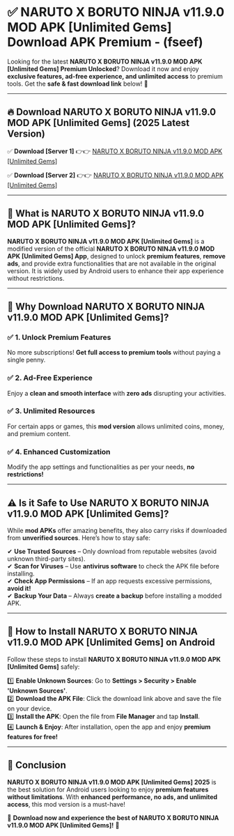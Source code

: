 
# ✅ NARUTO X BORUTO NINJA v11.9.0 MOD APK [Unlimited Gems] Download APK Premium -  (fseef) 

Looking for the latest **NARUTO X BORUTO NINJA v11.9.0 MOD APK [Unlimited Gems] Premium Unlocked**? Download it now and enjoy **exclusive features, ad-free experience, and unlimited access** to premium tools. Get the **safe & fast download link** below! 🚀

---

## 🔥 Download NARUTO X BORUTO NINJA v11.9.0 MOD APK [Unlimited Gems] (2025 Latest Version)

✅ **Download [Server 1]** 👉👉 [NARUTO X BORUTO NINJA v11.9.0 MOD APK [Unlimited Gems] ](https://apkcomod.com?title=NARUTO_X_BORUTO_NINJA_v11.9.0_MOD_APK_[Unlimited_Gems])  

✅ **Download [Server 2]** 👉👉 [NARUTO X BORUTO NINJA v11.9.0 MOD APK [Unlimited Gems] ](https://apkcomod.com?title=NARUTO_X_BORUTO_NINJA_v11.9.0_MOD_APK_[Unlimited_Gems])  


---

## 📌 What is NARUTO X BORUTO NINJA v11.9.0 MOD APK [Unlimited Gems]?

**NARUTO X BORUTO NINJA v11.9.0 MOD APK [Unlimited Gems]** is a modified version of the official **NARUTO X BORUTO NINJA v11.9.0 MOD APK [Unlimited Gems] App**, designed to unlock **premium features**, **remove ads**, and provide extra functionalities that are not available in the original version. It is widely used by Android users to enhance their app experience without restrictions.

---

## 🌟 Why Download NARUTO X BORUTO NINJA v11.9.0 MOD APK [Unlimited Gems]?

### ✅ 1. Unlock Premium Features
No more subscriptions! **Get full access to premium tools** without paying a single penny.

### ✅ 2. Ad-Free Experience
Enjoy a **clean and smooth interface** with **zero ads** disrupting your activities.

### ✅ 3. Unlimited Resources
For certain apps or games, this **mod version** allows unlimited coins, money, and premium content.

### ✅ 4. Enhanced Customization
Modify the app settings and functionalities as per your needs, **no restrictions!**

---

## ⚠️ Is it Safe to Use NARUTO X BORUTO NINJA v11.9.0 MOD APK [Unlimited Gems]?

While **mod APKs** offer amazing benefits, they also carry risks if downloaded from **unverified sources**. Here’s how to stay safe:

✔ **Use Trusted Sources** – Only download from reputable websites (avoid unknown third-party sites).  
✔ **Scan for Viruses** – Use **antivirus software** to check the APK file before installing.  
✔ **Check App Permissions** – If an app requests excessive permissions, **avoid it!**  
✔ **Backup Your Data** – Always **create a backup** before installing a modded APK.

---

## 📲 How to Install NARUTO X BORUTO NINJA v11.9.0 MOD APK [Unlimited Gems] on Android

Follow these steps to install **NARUTO X BORUTO NINJA v11.9.0 MOD APK [Unlimited Gems]** safely:

1️⃣ **Enable Unknown Sources**: Go to **Settings > Security > Enable 'Unknown Sources'**.  
2️⃣ **Download the APK File**: Click the download link above and save the file on your device.  
3️⃣ **Install the APK**: Open the file from **File Manager** and tap **Install**.  
4️⃣ **Launch & Enjoy**: After installation, open the app and enjoy **premium features for free!**

---

## 🚀 Conclusion

**NARUTO X BORUTO NINJA v11.9.0 MOD APK [Unlimited Gems] 2025** is the best solution for Android users looking to enjoy **premium features without limitations**. With **enhanced performance, no ads, and unlimited access**, this mod version is a must-have!

🔻 **Download now and experience the best of NARUTO X BORUTO NINJA v11.9.0 MOD APK [Unlimited Gems]!** 🔻

